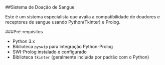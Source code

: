 ##Sistema de Doação de Sangue

Este é um sistema especialista que avalia a compatibilidade de doadores e receptores de sangue usando Python(Tkinter) e Prolog.

###Pré-requisitos
- Python 3.x
- Biblioteca `pyswip` para integração Python-Prolog
- SWI-Prolog instalado e configurado
- Biblioteca `tkinter` (geralmente incluída por padrão com o Python)

